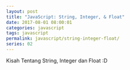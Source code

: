 ```yaml
---
layout: post
title: "JavaScript: String, Integer, & Float"
date: 2017-08-01 08:00:01
categories: javascript
tags: javascript
permalink: javascript/string-integer-float/
series: 02
---
```


Kisah Tentang String, Integer dan Float :D